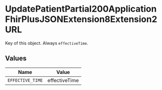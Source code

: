 # UpdatePatientPartial200ApplicationFhirPlusJSONExtension8Extension2URL

Key of this object. Always `effectiveTime`.


## Values

| Name             | Value            |
| ---------------- | ---------------- |
| `EFFECTIVE_TIME` | effectiveTime    |